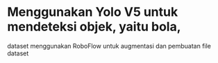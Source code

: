 # Menggunakan Yolo V5 untuk mendeteksi objek, yaitu bola, 
dataset menggunakan RoboFlow untuk augmentasi dan pembuatan file dataset
